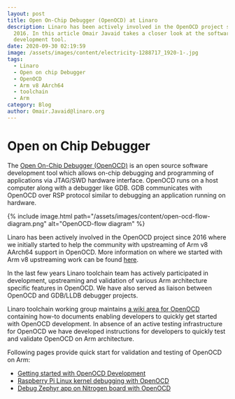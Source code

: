 ```yaml
---
layout: post
title: Open On-Chip Debugger (OpenOCD) at Linaro
description: Linaro has been actively involved in the OpenOCD project since
  2016. In this article Omair Javaid takes a closer look at the software
  development tool.
date: 2020-09-30 02:19:59
image: /assets/images/content/electricity-1288717_1920-1-.jpg
tags:
  - Linaro
  - Open on chip Debugger
  - OpenOCD
  - Arm v8 AArch64
  - toolchain
  - Arm
category: Blog
author: Omair.Javaid@linaro.org
---
```

# Open on Chip Debugger

The [Open On-Chip Debugger (OpenOCD)](http://www.openocd.org/) is an open source software development tool which allows on-chip debugging and programming of applications via JTAG/SWD hardware interface. OpenOCD runs on a host computer along with a debugger like GDB. GDB communicates with OpenOCD over RSP protocol similar to debugging an application running on hardware.

{% include image.html path="/assets/images/content/open-ocd-flow-diagram.png" alt="OpenOCD-flow diagram" %}

Linaro has been actively involved in the OpenOCD project since 2016 where we initially started to help the community with upstreaming of Arm v8 AArch64 support in OpenOCD. More information on where we started with Arm v8 upstreaming work can be found [here](https://collaborate.linaro.org/display/TCWGPUB/OpenOCD+for+AArch64).

In the last few years Linaro toolchain team has actively participated in development, upstreaming and validation of various Arm architecture specific features in OpenOCD. We have also served as liaison between OpenOCD and GDB/LLDB debugger projects.

Linaro toolchain working group maintains [a wiki area for OpenOCD](https://collaborate.linaro.org/display/TCWGPUB/OpenOCD+@+Linaro) containing how-to documents enabling developers to quickly get started with OpenOCD development. In absence of an active testing infrastructure for OpenOCD we have developed instructions for developers to quickly test and validate OpenOCD on Arm architecture.

Following pages provide quick start for validation and testing of OpenOCD on Arm:

* [Getting started with OpenOCD Development](https://collaborate.linaro.org/display/TCWGPUB/Getting+started+with+OpenOCD+Development)
* [Raspberry Pi Linux kernel debugging with OpenOCD](https://collaborate.linaro.org/display/TCWGPUB/Raspberry+Pi+Linux+kernel+debugging+with+OpenOCD)
* [Debug Zephyr app on Nitrogen board with OpenOCD](https://collaborate.linaro.org/display/TCWGPUB/Debug+Zephyr+app+on+Nitrogen+board+with+OpenOCD)